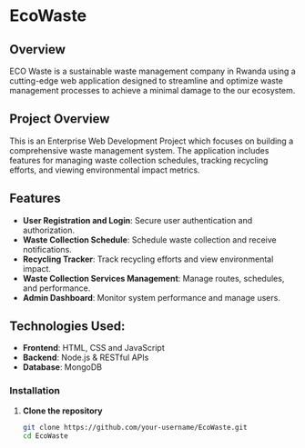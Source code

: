 # EcoWaste 

## Overview

ECO Waste is a sustainable waste management company in Rwanda using a cutting-edge web application designed to streamline and optimize waste management processes to achieve a minimal damage to the our ecosystem.


## Project Overview

This is an Enterprise Web Development Project which focuses on building a comprehensive waste management system. The application includes features for managing waste collection schedules, tracking recycling efforts, and viewing environmental impact metrics.

## Features

- **User Registration and Login**: Secure user authentication and authorization.
- **Waste Collection Schedule**: Schedule waste collection and receive notifications.
- **Recycling Tracker**: Track recycling efforts and view environmental impact.
- **Waste Collection Services Management**: Manage routes, schedules, and performance.
- **Admin Dashboard**: Monitor system performance and manage users.

## Technologies Used:

- **Frontend**: HTML, CSS and JavaScript
- **Backend**: Node.js & RESTful APIs
- **Database**: MongoDB

### Installation

1. **Clone the repository**
   ```bash
   git clone https://github.com/your-username/EcoWaste.git
   cd EcoWaste
